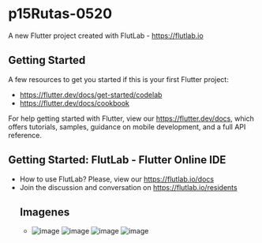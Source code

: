 # p15Rutas-0520

A new Flutter project created with FlutLab - https://flutlab.io

## Getting Started

A few resources to get you started if this is your first Flutter project:

- https://flutter.dev/docs/get-started/codelab
- https://flutter.dev/docs/cookbook

For help getting started with Flutter, view our
https://flutter.dev/docs, which offers tutorials,
samples, guidance on mobile development, and a full API reference.

## Getting Started: FlutLab - Flutter Online IDE

- How to use FlutLab? Please, view our https://flutlab.io/docs
- Join the discussion and conversation on https://flutlab.io/residents
  ## Imagenes
  - ![image](https://github.com/MAOMOrtega15/p15_0520/assets/143548416/6973d75d-3918-46a6-aa31-e0e57b000088) ![image](https://github.com/MAOMOrtega15/p15_0520/assets/143548416/61a3fac5-2fb1-4c91-b2ff-2a844cf471b2) ![image](https://github.com/MAOMOrtega15/p15_0520/assets/143548416/e97f6ca5-af94-4220-8e52-1bb011690f13) ![image](https://github.com/MAOMOrtega15/p15_0520/assets/143548416/81be371f-08c7-443d-9b8c-8f47797404cf)








